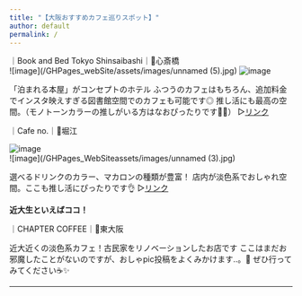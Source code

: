 ```yaml
---
title: "【大阪おすすめカフェ巡りスポット】"
author: default
permalink: /
---
```


｜Book and Bed Tokyo Shinsaibashi｜📍心斎橋  
![image](/GHPages_webSite/assets/images/unnamed (5).jpg)
![image](/GHPages_WebSite/assets/images/IMG_0525.jpeg)

「泊まれる本屋」がコンセプトのホテル
ふつうのカフェはもちろん、追加料金でインスタ映えすぎる図書館空間でのカフェも可能です◎
推し活にも最高の空間。（モノトーンカラーの推しがいる方はなおぴったりです🖤🤍）
▷[リンク](https://bookandbedtokyo.com/ja/shinsaibashi/)

｜Cafe no.｜📍堀江

![image](/GHPages_WebSite/assets/images/unnamed(1).jpg)  
![image](/GHPages_WebSiteassets/images/unnamed (3).jpg)  

選べるドリンクのカラー、マカロンの種類が豊富！
店内が淡色系でおしゃれ空間。ここも推し活にぴったりです👌
▷[リンク](https://cafeno.jp/)


**近大生といえばココ！**　　

｜CHAPTER COFFEE｜📍東大阪

近大近くの淡色系カフェ！古民家をリノベーションしたお店です
ここはまだお邪魔したことがないのですが、おしゃpic投稿をよくみかけます..。👀
ぜひ行ってみてください☕✨


---

